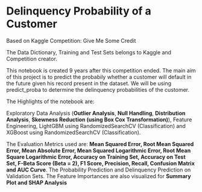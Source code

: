 # Delinquency Probability of a Customer
Based on Kaggle Competition: Give Me Some Credit

The Data Dictionary, Training and Test Sets belongs to Kaggle and Competition creator.

This notebook is created 9 years after this competition ended. The main aim of this project is to predict the probabily whether a customer will default in the future given his record present in the dataset. We will be using predict_proba to determine the delinquency probabilities of the customer.

The Highlights of the notebook are:

Exploratory Data Analysis
  (**Outlier Analysis**,
  **Null Handling**,
  **Distribution Analysis**,
  **Skewness Reduction (using Box Cox Transformation)**),
Feature Engineering,
LightGBM using RandomizedSearchCV (Classification) and XGBoost using RandomizedSearchCV (Classification).


  The Evaluation Metrics used are:
  **Mean Squared Error,
  Root Mean Squared Error,
  Mean Absolute Error,
  Mean Squared Logarithmic Error,
  Root Mean Square Logarithmic Error,
  Accuracy on Training Set,
  Accuracy on Test Set,
  F-Beta Score (Beta = 2),
  F1 Score,
  Precision,
  Recall,
  Confusion Matrix
  and AUC Curve**.
The Probability Prediction and Delinquency Prediction on Validation Sets. The Feature Importances are also visualized for
  **Summary Plot and
  SHAP Analysis**
